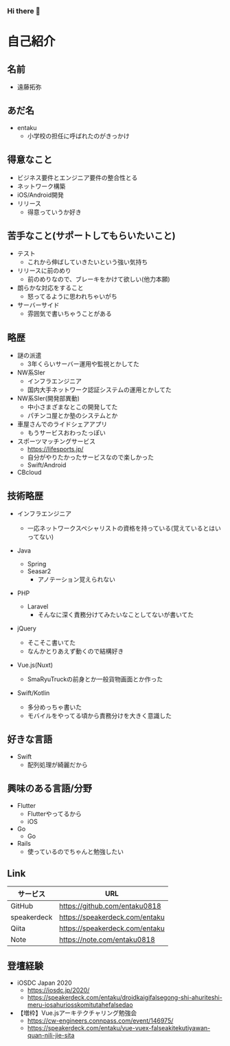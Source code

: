 ### Hi there 👋

<!--
**entaku0818/entaku0818** is a ✨ _special_ ✨ repository because its `README.md` (this file) appears on your GitHub profile.

Here are some ideas to get you started:

- 🔭 I’m currently working on ...
- 🌱 I’m currently learning ...
- 👯 I’m looking to collaborate on ...
- 🤔 I’m looking for help with ...
- 💬 Ask me about ...
- 📫 How to reach me: ...
- 😄 Pronouns: ...
- ⚡ Fun fact: ...
-->
# 自己紹介
## 名前
- 遠藤拓弥

## あだ名
- entaku
    - 小学校の担任に呼ばれたのがきっかけ

## 得意なこと
- ビジネス要件とエンジニア要件の整合性とる
- ネットワーク構築
- iOS/Android開発
- リリース
    - 得意っていうか好き

## 苦手なこと(サポートしてもらいたいこと)
- テスト
    - これから伸ばしていきたいという強い気持ち
- リリースに前のめり
    - 前のめりなので、ブレーキをかけて欲しい(他力本願)
- 朗らかな対応をすること
    - 怒ってるように思われちゃいがち
- サーバーサイド
    - 雰囲気で書いちゃうことがある

## 略歴
- 謎の派遣 
    - 3年くらいサーバー運用や監視とかしてた
- NW系SIer
    - インフラエンジニア
    - 国内大手ネットワーク認証システムの運用とかしてた
- NW系SIer(開発部異動)
    - 中小さまざまなとこの開発してた
    - パチンコ屋とか塾のシステムとか
- 車屋さんでのライドシェアアプリ
    - もうサービスおわったっぽい
- スポーツマッチングサービス
    - https://lifesports.jp/
    - 自分がやりたかったサービスなので楽しかった
    - Swift/Android
 - CBcloud

         
## 技術略歴
- インフラエンジニア
    - 一応ネットワークスペシャリストの資格を持っている(覚えているとはいってない)
- Java
    - Spring
    - Seasar2
      - アノテーション覚えられない
- PHP
    - Laravel
        - そんなに深く責務分けてみたいなことしてないが書いてた
- jQuery
    - そこそこ書いてた
    - なんかとりあえず動くので結構好き
- Vue.js(Nuxt)
    - SmaRyuTruckの前身とか一般貨物画面とか作った
       
- Swift/Kotlin
    - 多分めっちゃ書いた
    - モバイルをやってる頃から責務分けを大きく意識した

## 好きな言語
- Swift
    - 配列処理が綺麗だから

## 興味のある言語/分野
- Flutter
    - Flutterやってるから
    - iOS
- Go
    - Go
- Rails
    - 使っているのでちゃんと勉強したい

## Link
| サービス | URL | 
| -------- | -------- | 
| GitHub     | https://github.com/entaku0818     | 
| speakerdeck     | https://speakerdeck.com/entaku     | 
| Qiita     | https://speakerdeck.com/entaku     | 
| Note | https://note.com/entaku0818 |

## 登壇経験
- iOSDC Japan 2020 
    - https://iosdc.jp/2020/
    - https://speakerdeck.com/entaku/droidkaigifalsegong-shi-ahuriteshi-meru-iosahuriosskomitutahefalsedao
- 【増枠】Vue.jsアーキテクチャリング勉強会
    - https://cw-engineers.connpass.com/event/146975/
    - https://speakerdeck.com/entaku/vue-vuex-falseakitekutiyawan-quan-nili-jie-sita


